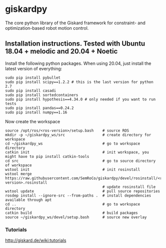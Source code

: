# giskardpy
The core python library of the Giskard framework for constraint- and optimization-based robot motion control.

## Installation instructions. Tested with Ubuntu 18.04 + melodic and 20.04 + Noetic

Install the following python packages. When using 20.04, just install the latest version of everything:
```
sudo pip install pybullet
sudo pip install scipy==1.2.2 # this is the last version for python 2.7
sudo pip install casadi
sudo pip install sortedcontainers
sudo pip install hypothesis==4.34.0 # only needed if you want to run tests
sudo pip install pandas==0.24.2
sudo pip install numpy==1.16
```

Now create the workspace
```
source /opt/ros/<ros-version>/setup.bash    # source ROS
mkdir -p ~/giskardpy_ws/src                 # create directory for workspace
cd ~/giskardpy_ws                           # go to workspace directory
catkin init                                 # init workspace, you might have to pip install catkin-tools
cd src                                      # go to source directory of workspace
wstool init                                 # init rosinstall
wstool merge https://raw.githubusercontent.com/SemRoCo/giskardpy/devel/rosinstall/<ros-version>.rosinstall
                                            # update rosinstall file
wstool update                               # pull source repositories
rosdep install --ignore-src --from-paths .  # install dependencies available through apt
cd ..                                       # go to workspace directory
catkin build                                # build packages
source ~/giskardpy_ws/devel/setup.bash      # source new overlay
```

### Tutorials
http://giskard.de/wiki:tutorials

